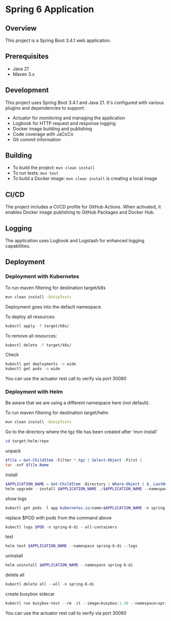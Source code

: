 # Spring 6 Application

## Overview
This project is a Spring Boot 3.4.1 web application.

## Prerequisites
- Java 21
- Maven 3.x

## Development
This project uses Spring Boot 3.4.1 and Java 21. It's configured with various plugins and dependencies to support:
- Actuator for monitoring and managing the application
- Logbook for HTTP request and response logging
- Docker image building and publishing
- Code coverage with JaCoCo
- Git commit information

## Building
- To build the project: `mvn clean install`
- To run tests: `mvn test`
- To build a Docker image: `mvn clean install` is creating a local image 

## CI/CD
The project includes a CI/CD profile for GitHub Actions. When activated, it enables Docker image publishing to GitHub Packages and Docker Hub.

## Logging
The application uses Logbook and Logstash for enhanced logging capabilities.

## Deployment

### Deployment with Kubernetes

To run maven filtering for destination target/k8s
```bash
mvn clean install -DskipTests 
```

Deployment goes into the default namespace.

To deploy all resources:
```bash
kubectl apply -f target/k8s/
```

To remove all resources:
```bash
kubectl delete -f target/k8s/
```

Check
```bash
kubectl get deployments -o wide
kubectl get pods -o wide
```

You can use the actuator rest call to verify via port 30080

### Deployment with Helm

Be aware that we are using a different namespace here (not default).

To run maven filtering for destination target/helm
```bash
mvn clean install -DskipTests 
```

Go to the directory where the tgz file has been created after 'mvn install'
```powershell
cd target/helm/repo
```

unpack
```powershell
$file = Get-ChildItem -Filter *.tgz | Select-Object -First 1
tar -xvf $file.Name
```

install
```powershell
$APPLICATION_NAME = Get-ChildItem -Directory | Where-Object { $_.LastWriteTime -ge $file.LastWriteTime } | Select-Object -ExpandProperty Name
helm upgrade --install $APPLICATION_NAME ./$APPLICATION_NAME --namespace spring-6-di --create-namespace --wait --timeout 5m --debug --render-subchart-notes
```

show logs
```powershell
kubectl get pods -l app.kubernetes.io/name=$APPLICATION_NAME -n spring-6-di
```
replace $POD with pods from the command above
```powershell
kubectl logs $POD -n spring-6-di --all-containers
```

test
```powershell
helm test $APPLICATION_NAME --namespace spring-6-di --logs
```

uninstall
```powershell
helm uninstall $APPLICATION_NAME --namespace spring-6-di
```

delete all
```powershell
kubectl delete all --all -n spring-6-di
```

create busybox sidecar
```powershell
kubectl run busybox-test --rm -it --image=busybox:1.36 --namespace=spring-6-di --command -- sh
```

You can use the actuator rest call to verify via port 30080
